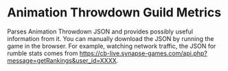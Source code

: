 # Animation Throwdown Guild Metrics

Parses Animation Throwdown JSON and provides possibly useful information from it. You can manually download the JSON by running the game in the browser. For example, watching network traffic, the JSON for rumble stats comes from https://cb-live.synapse-games.com/api.php?message=getRankings&user_id=XXXX.